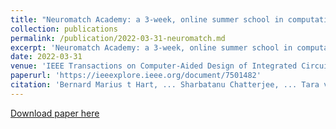 ```yaml
---
title: "Neuromatch Academy: a 3-week, online summer school in computational neuroscience"
collection: publications
permalink: /publication/2022-03-31-neuromatch.md
excerpt: 'Neuromatch Academy: a 3-week, online summer school in computational neuroscience'
date: 2022-03-31
venue: 'IEEE Transactions on Computer-Aided Design of Integrated Circuits and Systems'
paperurl: 'https://ieeexplore.ieee.org/document/7501482'
citation: 'Bernard Marius t Hart, ... Sharbatanu Chatterjee, ... Tara van Viegen, "Neuromatch Academy: a 3-week, online summer school in computational neuroscience," in Journal of Open Source Education, 5(49), 118, March 2022'
---
```


[Download paper here](http://sharbatc.github.io/files/neuromatch2022.pdf)